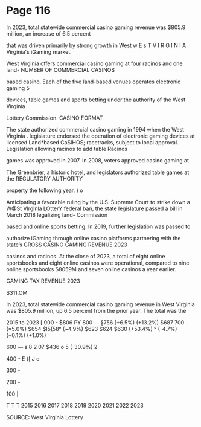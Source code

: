 # Page 116

In 2023, total statewide commercial casino gaming
revenue was $805.9 million, an increase of 6.5 percent

that was driven primarily by strong growth in West
w E s T V I R G I N I A Virginia's iGaming market.

West Virginia offers commercial casino gaming at four racinos and one land- NUMBER OF COMMERCIAL CASINOS

based casino. Each of the five land-based venues operates electronic gaming 5

devices, table games and sports betting under the authority of the West Virginia

Lottery Commission. CASINO FORMAT

The state authorized commercial casino gaming in 1994 when the West Virginia .
legislature endorsed the operation of electronic gaming devices at licensed Land*based CaSIHOS;
racetracks, subject to local approval. Legislation allowing racinos to add table Racinos

games was approved in 2007. In 2008, voters approved casino gaming at

The Greenbrier, a historic hotel, and legislators authorized table games at the REGULATORY AUTHORITY

property the following year. ) o

Anticipating a favorable ruling by the U.S. Supreme Court to strike down a W@St Vlrglnla LOtterY
federal ban, the state legislature passed a bill in March 2018 legalizing land- Commission

based and online sports betting. In 2019, further legislation was passed to

authorize iGaming through online casino platforms partnering with the state’s GROSS CASINO GAMING REVENUE 2023

casinos and racinos. At the close of 2023, a total of eight online sportsbooks
and eight online casinos were operational, compared to nine online sportsbooks S8059M
and seven online casinos a year earlier.

GAMING TAX REVENUE 2023

S311.OM

In 2023, total statewide commercial casino gaming revenue in West Virginia
was $805.9 million, up 6.5 percent from the prior year. The total was the

2015 to 2023
[
900 -
$806 PY
800 — §756 (+6.5%)
(+13.2%)
$687
700 - (=5.0%) $654 $l5(58°
(~4.9%) $623 $624 $630 (+53.4%) °
(-4.7%) (+0.1%) (+1.0%)

600 —
s
8
2 07 $436 o
5 (-30.9%)
2

400 -
E ([ J
o

300 -

200 -

100 |

T T T
2015 2016 2017 2018 2019 2020 2021 2022 2023

SOURCE: West Virginia Lottery

